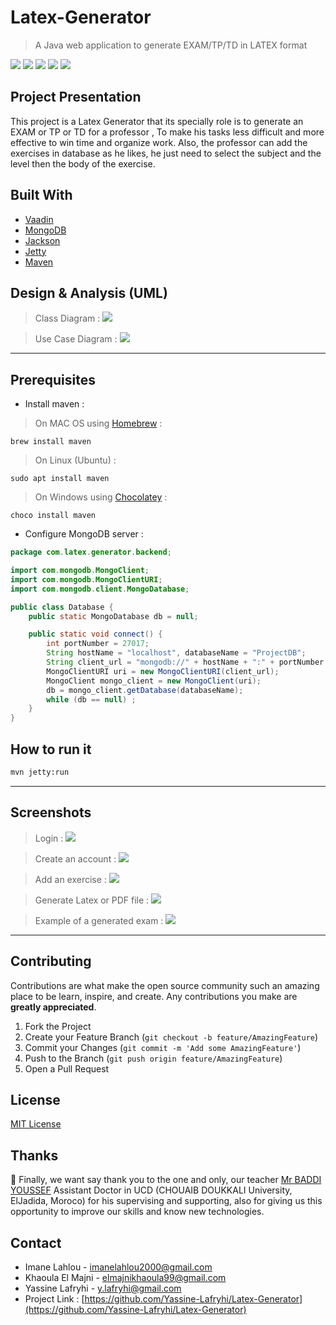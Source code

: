 # Latex-Generator
> A Java web application to generate EXAM/TP/TD in LATEX format

![](https://img.shields.io/badge/build-passing-brightgreen)
![](https://img.shields.io/badge/license-MIT-purple)
![](https://img.shields.io/badge/version-1.0-orange)
![](https://img.shields.io/badge/vaadin-14.1.3-blue)
![](https://img.shields.io/badge/jackson-2.10.0-red)

## Project Presentation
This project is a Latex Generator that its specially role is to generate an EXAM or TP or TD for a professor , To make his tasks less difficult and more effective to win time and organize work.
Also, the professor can add the exercises in database as he likes, he just need to select the subject and the level then the body of the exercise.
## Built With

* [Vaadin](https://vaadin.com)
* [MongoDB](https://mongodb.com)
* [Jackson](https://github.com/FasterXML/jackson-core)
* [Jetty](https://www.eclipse.org/jetty)
* [Maven](https://maven.apache.org)

## Design & Analysis (UML)

> Class Diagram :
![](screenshots/screenshot1.png)

> Use Case Diagram :
![](screenshots/screenshot2.png)

 ---
## Prerequisites

- Install maven :
> On MAC OS using [Homebrew](https://brew.sh/) :
```shell
brew install maven
```
> On Linux (Ubuntu) :
```shell
sudo apt install maven
```
> On Windows using [Chocolatey](https://chocolatey.org/) :
```shell
choco install maven
```
- Configure MongoDB server :
```java
package com.latex.generator.backend;

import com.mongodb.MongoClient;
import com.mongodb.MongoClientURI;
import com.mongodb.client.MongoDatabase;

public class Database {
    public static MongoDatabase db = null;

    public static void connect() {
        int portNumber = 27017;
        String hostName = "localhost", databaseName = "ProjectDB";
        String client_url = "mongodb://" + hostName + ":" + portNumber + "/" + databaseName;
        MongoClientURI uri = new MongoClientURI(client_url);
        MongoClient mongo_client = new MongoClient(uri);
        db = mongo_client.getDatabase(databaseName);
        while (db == null) ;
    }
}
```
## How to run it

```bash
mvn jetty:run
```
---
## Screenshots
>Login :
![](screenshots/screenshot3.jpeg)

>Create an account :
![](screenshots/screenshot4.jpeg)

>Add an exercise :
![](screenshots/screenshot5.jpeg)

>Generate Latex or PDF file :
![](screenshots/screenshot6.jpeg)

>Example of a generated exam :
![](screenshots/screenshot7.jpeg)

---

## Contributing

Contributions are what make the open source community such an amazing place to be learn, inspire, and create. Any contributions you make are **greatly appreciated**.

1. Fork the Project
2. Create your Feature Branch (`git checkout -b feature/AmazingFeature`)
3. Commit your Changes (`git commit -m 'Add some AmazingFeature'`)
4. Push to the Branch (`git push origin feature/AmazingFeature`)
5. Open a Pull Request

## License
[MIT License](https://choosealicense.com/licenses/mit/)

## Thanks 
:pray: Finally, we want say thank you to the one and only, our teacher [Mr BADDI YOUSSEF](https://linkedin.com/in/youssefbaddi) Assistant Doctor in UCD (CHOUAIB DOUKKALI University, ElJadida, Moroco) for his supervising and supporting, also for giving us this opportunity to improve our skills and know new technologies.

## Contact
- Imane Lahlou - [imanelahlou2000@gmail.com](mailto:imanelahlou2000@gmail.com)
- Khaoula El Majni - [elmajnikhaoula99@gmail.com](mailto:elmajnikhaoula99@gmail.com)
- Yassine Lafryhi - [y.lafryhi@gmail.com](mailto:y.lafryhi@gmail.com)
- Project Link : [https://github.com/Yassine-Lafryhi/Latex-Generator](https://github.com/Yassine-Lafryhi/Latex-Generator)
